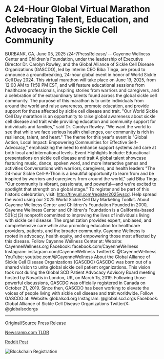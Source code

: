 # A 24-Hour Global Virtual Marathon Celebrating Talent, Education, and Advocacy in the Sickle Cell Community

BURBANK, CA, June 05, 2025 /24-7PressRelease/ -- Cayenne Wellness Center and Children's Foundation, under the leadership of Executive Director Dr. Carolyn Rowley, and the Global Alliance of Sickle Cell Disease Organizations (GASCDO), led by Interim CEO Biba Tinga, are proud to announce a groundbreaking, 24-hour global event in honor of World Sickle Cell Day 2024. This virtual marathon will take place on June 19, 2025, from 12:00 AM to 11:59 PM EST, and will feature educational sessions from healthcare professionals, inspiring stories from warriors and caregivers, and a celebration of the extraordinary talents found across the global sickle cell community.  The purpose of this marathon is to unite individuals from around the world and raise awareness, promote education, and provide support for those affected by sickle cell disease and trait.  "Our World Sickle Cell Day marathon is an opportunity to raise global awareness about sickle cell disease and trait while providing education and community support for individuals and families," said Dr. Carolyn Rowley. "We want the world to see that while we face serious health challenges, our community is rich in resilience, talent, and heart."  The theme for this year's event is "Global Action, Local Impact: Empowering Communities for Effective Self-Advocacy," emphasizing the need to enhance support systems and care at both local and international levels.  Event Highlights Include: Educational presentations on sickle cell disease and trait A global talent showcase featuring music, dance, spoken word, and more Interactive games and activities Conversations with warriors, caregivers, and health leaders  "The 24-hour Sickle Cell-A-Thon is a beautiful opportunity to learn from and be inspired by warriors and caregivers from around the world," said Biba Tinga. "Our community is vibrant, passionate, and powerful—and we're excited to spotlight that strength on a global stage."  To register and be part of this historic celebration, visit: http://tinyurl.com/register2025wscd. Help spread the word using our 2025 World Sickle Cell Day Marketing Toolkit.  About Cayenne Wellness Center and Children's Foundation Founded in 2000, Cayenne Wellness Center and Children's Foundation is a California-based 501(c)(3) nonprofit committed to improving the lives of individuals living with sickle cell disease. The organization provides expert, unbiased, and comprehensive care while also promoting education for healthcare providers, patients, and the broader community. Cayenne Wellness is rooted in advocacy, health equity, and empowering those most affected by this disease.  Follow Cayenne Wellness Center at: Website: CayenneWellness.org Facebook: facebook.com/CayenneWellness Instagram: instagram.com/CayenneWellness Twitter/X: @CayenneWellness YouTube: youtube.com/@CayenneWellness  About the Global Alliance of Sickle Cell Disease Organizations (GASCDO) GASCDO was born out of a shared vision to unite global sickle cell patient organizations. This vision took root during the Global SCD Patient Advocacy Advisory Board meeting hosted by Novartis in London, UK, on March 15, 2019. Following those powerful discussions, GASCDO was officially registered in Canada on October 21, 2019. Since then, GASCDO has been working to elevate the voices of people living with sickle cell disease and trait worldwide.  Follow GASCDO at: Website: globalscd.org Instagram: @global.scd.orgs Facebook: Global Alliance of Sickle Cell Disease Organizations Twitter/X: @globalscdorgs 

---

[Original/Source Press Release](https://www.24-7pressrelease.com/press-release/523483/a-24-hour-global-virtual-marathon-celebrating-talent-education-and-advocacy-in-the-sickle-cell-community)
                    

[Newsramp.com TLDR](https://newsramp.com/curated-news/global-sickle-cell-day-2024-24-hour-virtual-marathon-unites-communities/91bb8141e1144b06478d455440773c7d) 

 



[Reddit Post](https://www.reddit.com/r/newsramp/comments/1l3t1xz/global_sickle_cell_day_2024_24hour_virtual/) 



![Blockchain Registration](https://cdn.newsramp.app/24-7PressRelease/qrcode/256/5/fondFTzK.webp)